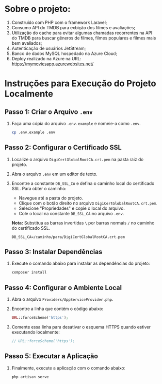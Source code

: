 # Sobre o projeto:
1. Construído com PHP com o framework Laravel;
2. Consumo API do TMDB para exbição dos filmes e avaliações;
4. Utilização do cache para evitar algumas chamadas recorrentes na API do TMDB para buscar gêneros de filmes, filmes populares e filmes mais bem avaliados;
5. Autenticação de usuários JetStream;
6. Banco de dados MySQL hospedado na Azure Cloud;
7. Deploy realizado na Azure na URL: https://mymoviesapp.azurewebsites.net/

# Instruções para Execução do Projeto Localmente
## Passo 1: Criar o Arquivo `.env`

1. Faça uma cópia do arquivo `.env.example` e nomeie-a como `.env`.

    ```bash
    cp .env.example .env
    ```

## Passo 2: Configurar o Certificado SSL

1. Localize o arquivo `DigiCertGlobalRootCA.crt.pem` na pasta raiz do projeto.

2. Abra o arquivo `.env` em um editor de texto.

3. Encontre a constante `DB_SSL_CA` e defina o caminho local do certificado SSL. Para obter o caminho:
   - Navegue até a pasta do projeto.
   - Clique com o botão direito no arquivo `DigiCertGlobalRootCA.crt.pem`.
   - Selecione "Propriedades" e copie o local do arquivo.
   - Cole o local na constante `DB_SSL_CA` no arquivo `.env`.

   **Nota:** Substitua as barras invertidas `\` por barras normais `/` no caminho do certificado SSL.

    ```env
    DB_SSL_CA=/caminho/para/DigiCertGlobalRootCA.crt.pem
    ```

## Passo 3: Instalar Dependências

1. Execute o comando abaixo para instalar as dependências do projeto:

    ```bash
    composer install
    ```

## Passo 4: Configurar o Ambiente Local

1. Abra o arquivo `Providers/AppServiceProvider.php`.

2. Encontre a linha que contém o código abaixo:

    ```php
    URL::forceScheme('https');
    ```

3. Comente essa linha para desativar o esquema HTTPS quando estiver executando localmente:

    ```php
    // URL::forceScheme('https');
    ```

## Passo 5: Executar a Aplicação

1. Finalmente, execute a aplicação com o comando abaixo:

    ```bash
    php artisan serve
    ```



